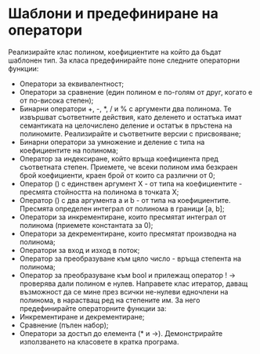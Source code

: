 ﻿# Шаблони и предефиниране на оператори

Реализирайте клас полином, коефициентите на който да бъдат шаблонен тип. За класа предефинирайте поне следните операторни функции:
*   Оператори за еквивалентност;
*   Оператори за сравнение (един полином е по-голям от друг, когато е от по-висока степен);
*   Бинарни оператори +, -, *, / и % с аргументи два полинома. Те извършват съответните действия, като деленето и остатъка имат семантиката на целочислено деление и остатък в пръстена на полиномите. Реализирайте и съответните версии с присвояване;
*   Бинарни оператори за умножение и деление с типа на коефициентите на полинома;
*   Оператор за индексиране, който връща коефициента пред съответната степен. Приемете, че всеки полином има безкраен брой коефициенти, краен брой от които са различни от 0;
*   Оператор () с единствен аргумент X - от типа на коефициентите - пресмята стойността на полинома в точката X;
*   Оператор () с два аргумента a и b - от типа на коефициентите. Пресмята определен интеграл от полинома в граници [a, b];
*   Оператори за инкрементиране, които пресмятат интеграл от полинома (приемете константата за 0);
*   Оператори за декрементиране, които пресмятат производна на полинома;
*   Оператори за вход и изход в поток;
*   Оператор за преобразуване към цяло число - връща степента на полинома;
*   Оператор за преобразуване към bool и прилежащ оператор ! -> проверява дали полином е нулев.
Направете клас итератор, даващ възможност да се мине през всички не-нулеви едночлени на полинома, в нарастващ ред на степените им. За него предефинирайте операторните функции за:
*   Инкрементиране и декрементиране;
*   Сравнение (пълен набор);
*   Оператори за достъп до елемента (* и ->).
Демонстрирайте използването на класовете в кратка програма.
